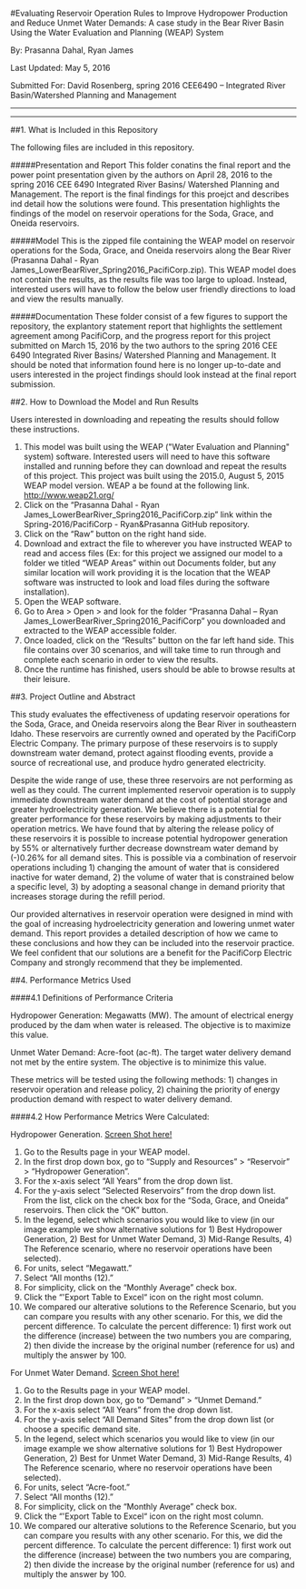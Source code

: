 
#Evaluating Reservoir Operation Rules to Improve Hydropower Production and Reduce Unmet Water Demands: A case study in the Bear River Basin Using the Water Evaluation and Planning (WEAP) System

By: Prasanna Dahal, Ryan James

Last Updated: May 5, 2016

Submitted For: David Rosenberg, spring 2016 CEE6490 – Integrated River Basin/Watershed Planning and Management

--------------------------------------------------------------------
--------------------------------------------------------------------

##1. What is Included in this Repository

The following files are included in this repository.

#####Presentation and Report
This folder conatins the final report and the power point presentation given by the authors on April 28, 2016 to the spring 2016 CEE 6490 Integrated River Basins/ Watershed Planning and Management.  The report is the final findings for this proejct and describes ind detail how the solutions were found.  This presentation highlights the findings of the model on reservoir operations for the Soda, Grace, and Oneida reservoirs.

#####Model
This is the zipped file containing the WEAP model on reservoir operations for the Soda, Grace, and Oneida reservoirs along the Bear River (Prasanna Dahal - Ryan James_LowerBearRiver_Spring2016_PacifiCorp.zip).  This WEAP model does not contain the results, as the results file was too large to upload.  Instead, interested users will have to follow the below user friendly directions to load and view the results manually.

#####Documentation
These folder consist of a few figures to support the repository, the explantory statement report that highlights the settlement agreement among PacifiCorp, and the progress report for this project submitted on March 15, 2016 by the two authors to the spring 2016 CEE 6490 Integrated River Basins/ Watershed Planning and Management.  It should be noted that information found here is no longer up-to-date and users interested in the project findings should look instead at the final report submission.


##2. How to Download the Model and Run Results

Users interested in downloading and repeating the results should follow these instructions.

1.	This model was built using the WEAP ("Water Evaluation and Planning" system) software.  Interested users will need to have this software installed and running before they can download and repeat the results of this project.  This project was built using the 2015.0, August 5, 2015 WEAP model version. WEAP a be found at the following link. http://www.weap21.org/
2.	Click on the “Prasanna Dahal - Ryan James_LowerBearRiver_Spring2016_PacifiCorp.zip” link within the Spring-2016/PacifiCorp - Ryan&Prasanna GitHub repository.
3.	Click on the “Raw” button on the right hand side.
4.	Download and extract the file to wherever you have instructed WEAP to read and access files (Ex: for this project we assigned our model to a folder we titled “WEAP Areas” within out Documents folder, but any similar location will work providing it is the location that the WEAP software was instructed to look and load files during the software installation).
5.	Open the WEAP software.
6.	Go to Area > Open > and look for the folder “Prasanna Dahal – Ryan James_LowerBearRiver_Spring2016_PacifiCorp” you downloaded and extracted to the WEAP accessible folder.
7.	Once loaded, click on the “Results” button on the far left hand side.  This file contains over 30 scenarios, and will take time to run through and complete each scenario in order to view the results.
8.	Once the runtime has finished, users should be able to browse results at their leisure.


##3. Project Outline and Abstract

This study evaluates the effectiveness of updating reservoir operations for the Soda, Grace, and Oneida reservoirs along the Bear River in southeastern Idaho.  These reservoirs are currently owned and operated by the PacifiCorp Electric Company.  The primary purpose of these reservoirs is to supply downstream water demand, protect against flooding events, provide a source of recreational use, and produce hydro generated electricity.

Despite the wide range of use, these three reservoirs are not performing as well as they could.  The current implemented reservoir operation is to supply immediate downstream water demand at the cost of potential storage and greater hydroelectricity generation.  We believe there is a potential for greater performance for these reservoirs by making adjustments to their operation metrics.
We have found that by altering the release policy of these reservoirs it is possible to increase potential hydropower generation by 55% or alternatively further decrease downstream water demand by (-)0.26% for all demand sites.  This is possible via a combination of reservoir operations including 1) changing the amount of water that is considered inactive for water demand, 2) the volume of water that is constrained below a specific level, 3) by adopting a seasonal change in demand priority that increases storage during the refill period.

Our provided alternatives in reservoir operation were designed in mind with the goal of increasing hydroelectricity generation and lowering unmet water demand.  This report provides a detailed description of how we came to these conclusions and how they can be included into the reservoir practice.  We feel confident that our solutions are a benefit for the PacifiCorp Electric Company and strongly recommend that they be implemented. 



##4. Performance Metrics Used

####4.1 Definitions of Performance Criteria

Hydropower Generation:  Megawatts (MW). The amount of electrical energy produced by the dam when water is released. The objective is to maximize this value.

Unmet Water Demand:  Acre-foot (ac-ft). The target water delivery demand not met by the entire system. The objective is to minimize this value.

These metrics will be tested using the following methods: 1) changes in reservoir operation and release policy, 2) chaining the priority of energy production demand with respect to water delivery demand.

####4.2 How Performance Metrics Were Calculated:

Hydropower Generation. [Screen Shot here!](https://github.com/CEE-6490-RiverBasinPlanning/Spring-2016/blob/master/CombinedWEAPArea/PacifiCorp%20Performance%20Metric%20Example/Hydropower%20Generation%20Ex.PNG)

1.	Go to the Results page in your WEAP model.
2.	In the first drop down box, go to “Supply and Resources” > “Reservoir” > “Hydropower Generation”.
3.	For the x-axis select “All Years” from the drop down list.
4.	For the y-axis select “Selected Reservoirs” from the drop down list.   From the list, click on the check box for the “Soda, Grace, and Oneida” reservoirs.  Then click the “OK” button.
5.	In the legend, select which scenarios you would like to view (in our image example we show alternative solutions for 1) Best Hydropower Generation, 2) Best for Unmet Water Demand, 3) Mid-Range Results, 4) The Reference scenario, where no reservoir operations have been selected).
6.	For units, select “Megawatt.”
7.	Select “All months (12).”
8.	For simplicity, click on the “Monthly Average” check box.
9. 	Click the “'Export Table to Excel“ icon on the right most column. 
10.	We compared our alterative solutions to the Reference Scenario, but you can compare you results with any other scenario.  For this, we did the percent difference.  To calculate the percent difference: 1) first work out the difference (increase) between the two numbers you are comparing, 2) then divide the increase by the original number (reference for us) and multiply the answer by 100.

For Unmet Water Demand. [Screen Shot here!](https://github.com/CEE-6490-RiverBasinPlanning/Spring-2016/blob/master/CombinedWEAPArea/PacifiCorp%20Performance%20Metric%20Example/Unmet%20Demand%20Ex.PNG)

1.	Go to the Results page in your WEAP model.
2.	In the first drop down box, go to “Demand” > “Unmet Demand.”
3.	For the x-axis select “All Years” from the drop down list.
4.	For the y-axis select “All Demand Sites” from the drop down list (or choose a specific demand site.
5.	In the legend, select which scenarios you would like to view (in our image example we show alternative solutions for 1) Best Hydropower Generation, 2) Best for Unmet Water Demand, 3) Mid-Range Results, 4) The Reference scenario, where no reservoir operations have been selected).
6.	For units, select “Acre-foot.”
7.	Select “All months (12).”
8.	For simplicity, click on the “Monthly Average” check box.
9. 	Click the “'Export Table to Excel“ icon on the right most column. 
10.	We compared our alterative solutions to the Reference Scenario, but you can compare you results with any other scenario.  For this, we did the percent difference.  To calculate the percent difference: 1) first work out the difference (increase) between the two numbers you are comparing, 2) then divide the increase by the original number (reference for us) and multiply the answer by 100.

